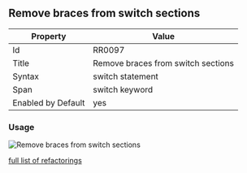 ## Remove braces from switch sections

Property | Value
--- | ---
Id|RR0097
Title|Remove braces from switch sections
Syntax|switch statement
Span|switch keyword
Enabled by Default|yes

### Usage

![Remove braces from switch sections](../../images/refactorings/RemoveBracesFromSwitchSections.png)

[full list of refactorings](Refactorings.md)